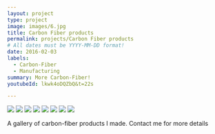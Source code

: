 ```yaml
---
layout: project
type: project
image: images/6.jpg
title: Carbon Fiber products
permalink: projects/Carbon Fiber products
# All dates must be YYYY-MM-DD format!
date: 2016-02-03
labels:
  - Carbon-Fiber
  - Manufacturing
summary: More Carbon-Fiber! 
youtubeId: lkwk4oDQZbQ&t=22s

---
```


<div>
<img class="ui medium right floated rounded image" src="../images/1.jpg">
<img class="ui medium right floated rounded image" src="../images/2.jpg">
<img class="ui medium right floated rounded image" src="../images/3.jpg">
<img class="ui medium right floated rounded image" src="../images/6.jpg">
<img class="ui medium right floated rounded image" src="../images/7.jpg">
<img class="ui medium right floated rounded image" src="../images/9.jpg">
<img class="ui medium right floated rounded image" src="../images/14.jpg">
<img class="ui medium right floated rounded image" src="../images/IMG_20160810_203749.jpg">

</div>

A gallery of carbon-fiber products I made. Contact me for more details

